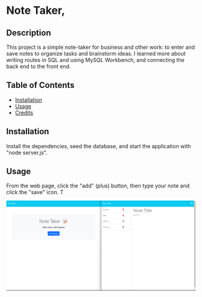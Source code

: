 # Note Taker, 
## Description
This project is a simple note-taker for business and other work: to enter and save notes to organize tasks and brainstorm ideas.
I learned more about writing routes in SQL and using MySQL Workbench, and connecting the back end to the front end.

## Table of Contents
- [Installation](#installation)
- [Usage](#usage)
- [Credits](#credits)


## Installation
Install the dependencies, seed the database, and start the application with "node server.js".

## Usage
From the web page, click the "add" (plus) button, then type your note and click the "save" icon. T

![screenshot of home and note-taking pages](assets/screenshot.png)

